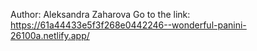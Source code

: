 Author: Aleksandra Zaharova
Go to the link:
https://61a44433e5f3f268e0442246--wonderful-panini-26100a.netlify.app/